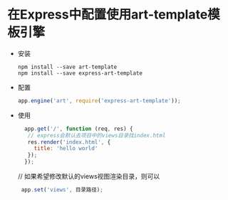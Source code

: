 # 在Express中配置使用art-template模板引擎

- 安装

  ```shell
  npm install --save art-template
  npm install --save express-art-template
  ```

- 配置

  ```Javascript
  app.engine('art', require('express-art-template'));
  ```

- 使用

   ```javascript
     app.get('/', function (req, res) {
      // express会默认去项目中的views目录找index.html
      res.render('index.html', {
   		title: 'hello world'
      });
     });
   ```

  // 如果希望修改默认的views视图渲染目录，则可以
   ```Javascript
    app.set('views', 目录路径);
   ```

